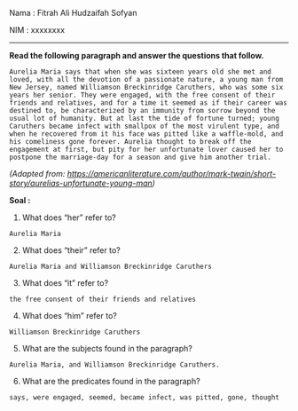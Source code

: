 Nama : Fitrah Ali Hudzaifah Sofyan

NIM : xxxxxxxx

---

**Read the following paragraph and answer the questions that follow.**

    Aurelia Maria says that when she was sixteen years old she met and loved, with all the devotion of a passionate nature, a young man from New Jersey, named Williamson Breckinridge Caruthers, who was some six years her senior. They were engaged, with the free consent of their friends and relatives, and for a time it seemed as if their career was destined to, be characterized by an immunity from sorrow beyond the usual lot of humanity. But at last the tide of fortune turned; young Caruthers became infect with smallpox of the most virulent type, and when he recovered from it his face was pitted like a waffle-mold, and his comeliness gone forever. Aurelia thought to break off the engagement at first, but pity for her unfortunate lover caused her to postpone the marriage-day for a season and give him another trial.

*(Adapted from: https://americanliterature.com/author/mark-twain/short-story/aurelias-unfortunate-young-man)*


**Soal :**


1. What does “her” refer to?

```
Aurelia Maria
```

2. What does “their” refer to?

```
Aurelia Maria and Williamson Breckinridge Caruthers
```

3. What does “it” refer to?

```
the free consent of their friends and relatives
```

4. What does “him” refer to?
   
```
Williamson Breckinridge Caruthers
```

5. What are the subjects found in the paragraph?
   
```
Aurelia Maria, and Williamson Breckinridge Caruthers.
```

6. What are the predicates found in the paragraph?
   
```
says, were engaged, seemed, became infect, was pitted, gone, thought
```